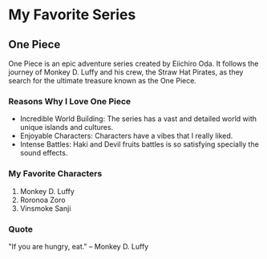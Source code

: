 # My Favorite Series

## One Piece
One Piece is an epic adventure series created by Eiichiro Oda. It follows the journey of Monkey D. Luffy and his crew, the Straw Hat Pirates, as they search for the ultimate treasure known as the One Piece.

### Reasons Why I Love One Piece
- Incredible World Building: The series has a vast and detailed world with unique islands and cultures.
- Enjoyable Characters: Characters have a vibes that I really liked.
- Intense Battles: Haki and Devil fruits battles is so satisfying specially the sound effects.

### My Favorite Characters
1. Monkey D. Luffy
2. Roronoa Zoro
3. Vinsmoke Sanji

### Quote
"If you are hungry, eat." – Monkey D. Luffy
